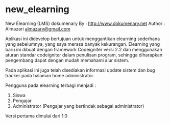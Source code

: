 new_elearning
=============

New Elearning (LMS) dokumenary
By     : http://www.dokumenary.net
Author : Almazari <almazary@gmail.com>


Aplikasi ini didevelop bertujuan untuk menggantikan elearning sederhana yang sebelumnya, yang saya merasa banyak kekurangan.
Elearning yang baru ini dibuat dengan framework Codeigniter versi 2.2 dan menggunakan aturan standar codeigniter dalam penulisan program, sehingga
diharapkan pengembang dapat dengan mudah memahami alur sistem.

Pada aplikasi ini juga telah disediakan informasi update sistem dan bug tracker pada halaman home administrator.

Pengguna pada elearning terbagi menjadi :
1. Siswa
2. Pengajar
3. Administrator (Pengajar yang bertindak sebagai administrator)

Versi pertama dimulai dari 1.0
